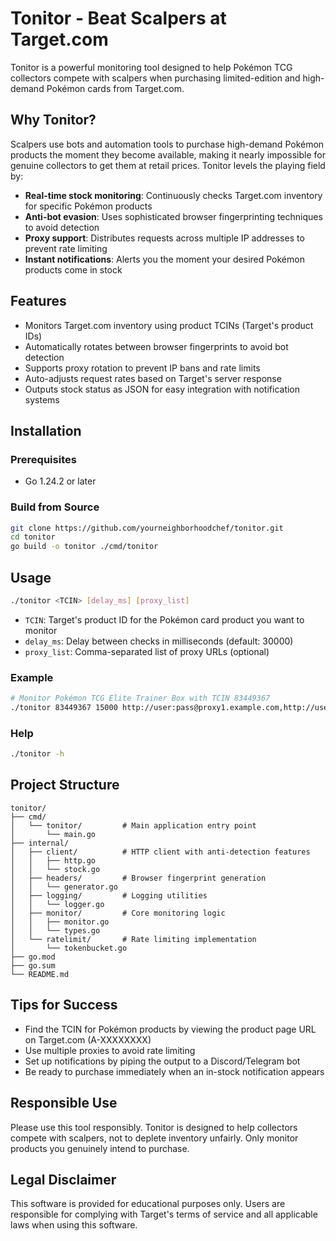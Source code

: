 # Tonitor - Beat Scalpers at Target.com

Tonitor is a powerful monitoring tool designed to help Pokémon TCG collectors compete with scalpers when purchasing limited-edition and high-demand Pokémon cards from Target.com.

## Why Tonitor?

Scalpers use bots and automation tools to purchase high-demand Pokémon products the moment they become available, making it nearly impossible for genuine collectors to get them at retail prices. Tonitor levels the playing field by:

- **Real-time stock monitoring**: Continuously checks Target.com inventory for specific Pokémon products
- **Anti-bot evasion**: Uses sophisticated browser fingerprinting techniques to avoid detection
- **Proxy support**: Distributes requests across multiple IP addresses to prevent rate limiting
- **Instant notifications**: Alerts you the moment your desired Pokémon products come in stock

## Features

- Monitors Target.com inventory using product TCINs (Target's product IDs)
- Automatically rotates between browser fingerprints to avoid bot detection
- Supports proxy rotation to prevent IP bans and rate limits
- Auto-adjusts request rates based on Target's server response
- Outputs stock status as JSON for easy integration with notification systems

## Installation

### Prerequisites

- Go 1.24.2 or later

### Build from Source

```bash
git clone https://github.com/yourneighborhoodchef/tonitor.git
cd tonitor
go build -o tonitor ./cmd/tonitor
```

## Usage

```bash
./tonitor <TCIN> [delay_ms] [proxy_list]
```

- `TCIN`: Target's product ID for the Pokémon card product you want to monitor
- `delay_ms`: Delay between checks in milliseconds (default: 30000)
- `proxy_list`: Comma-separated list of proxy URLs (optional)

### Example

```bash
# Monitor Pokémon TCG Elite Trainer Box with TCIN 83449367
./tonitor 83449367 15000 http://user:pass@proxy1.example.com,http://user:pass@proxy2.example.com
```

### Help

```bash
./tonitor -h
```

## Project Structure

```
tonitor/
├── cmd/
│   └── tonitor/         # Main application entry point
│       └── main.go
├── internal/
│   ├── client/          # HTTP client with anti-detection features
│   │   ├── http.go
│   │   └── stock.go
│   ├── headers/         # Browser fingerprint generation
│   │   └── generator.go
│   ├── logging/         # Logging utilities
│   │   └── logger.go
│   ├── monitor/         # Core monitoring logic
│   │   ├── monitor.go
│   │   └── types.go
│   └── ratelimit/       # Rate limiting implementation
│       └── tokenbucket.go
├── go.mod
├── go.sum
└── README.md
```

## Tips for Success

- Find the TCIN for Pokémon products by viewing the product page URL on Target.com (A-XXXXXXXX)
- Use multiple proxies to avoid rate limiting
- Set up notifications by piping the output to a Discord/Telegram bot
- Be ready to purchase immediately when an in-stock notification appears

## Responsible Use

Please use this tool responsibly. Tonitor is designed to help collectors compete with scalpers, not to deplete inventory unfairly. Only monitor products you genuinely intend to purchase.

## Legal Disclaimer

This software is provided for educational purposes only. Users are responsible for complying with Target's terms of service and all applicable laws when using this software.